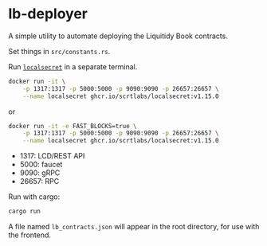 # lb-deployer

A simple utility to automate deploying the Liquitidy Book contracts.

Set things in `src/constants.rs`.

Run [`localsecret`](https://github.com/scrtlabs/LocalSecret/pkgs/container/localsecret) in a separate terminal.

```sh
docker run -it \
	-p 1317:1317 -p 5000:5000 -p 9090:9090 -p 26657:26657 \
	--name localsecret ghcr.io/scrtlabs/localsecret:v1.15.0
```

or

```sh
docker run -it -e FAST_BLOCKS=true \
	-p 1317:1317 -p 5000:5000 -p 9090:9090 -p 26657:26657 \
	--name localsecret ghcr.io/scrtlabs/localsecret:v1.15.0
```

- 1317: LCD/REST API
- 5000: faucet
- 9090: gRPC
- 26657: RPC

Run with cargo:

```sh
cargo run
```

A file named `lb_contracts.json` will appear in the root directory, for use with the frontend.
